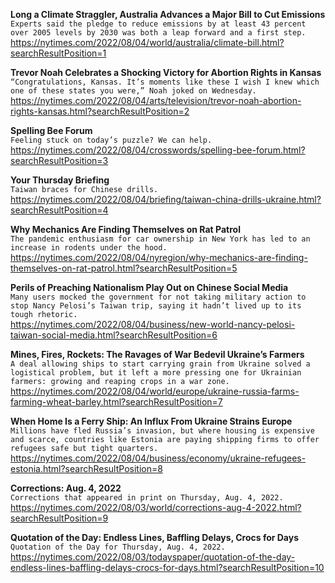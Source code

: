 **Long a Climate Straggler, Australia Advances a Major Bill to Cut Emissions**\
`Experts said the pledge to reduce emissions by at least 43 percent over 2005 levels by 2030 was both a leap forward and a first step.`\
https://nytimes.com/2022/08/04/world/australia/climate-bill.html?searchResultPosition=1

**Trevor Noah Celebrates a Shocking Victory for Abortion Rights in Kansas**\
`“Congratulations, Kansas. It’s moments like these I wish I knew which one of these states you were,” Noah joked on Wednesday.`\
https://nytimes.com/2022/08/04/arts/television/trevor-noah-abortion-rights-kansas.html?searchResultPosition=2

**Spelling Bee Forum**\
`Feeling stuck on today’s puzzle? We can help.`\
https://nytimes.com/2022/08/04/crosswords/spelling-bee-forum.html?searchResultPosition=3

**Your Thursday Briefing**\
`Taiwan braces for Chinese drills.`\
https://nytimes.com/2022/08/04/briefing/taiwan-china-drills-ukraine.html?searchResultPosition=4

**Why Mechanics Are Finding Themselves on Rat Patrol**\
`The pandemic enthusiasm for car ownership in New York has led to an increase in rodents under the hood.`\
https://nytimes.com/2022/08/04/nyregion/why-mechanics-are-finding-themselves-on-rat-patrol.html?searchResultPosition=5

**Perils of Preaching Nationalism Play Out on Chinese Social Media**\
`Many users mocked the government for not taking military action to stop Nancy Pelosi’s Taiwan trip, saying it hadn’t lived up to its tough rhetoric.`\
https://nytimes.com/2022/08/04/business/new-world-nancy-pelosi-taiwan-social-media.html?searchResultPosition=6

**Mines, Fires, Rockets: The Ravages of War Bedevil Ukraine’s Farmers**\
`A deal allowing ships to start carrying grain from Ukraine solved a logistical problem, but it left a more pressing one for Ukrainian farmers: growing and reaping crops in a war zone.`\
https://nytimes.com/2022/08/04/world/europe/ukraine-russia-farms-farming-wheat-barley.html?searchResultPosition=7

**When Home Is a Ferry Ship: An Influx From Ukraine Strains Europe**\
`Millions have fled Russia’s invasion, but where housing is expensive and scarce, countries like Estonia are paying shipping firms to offer refugees safe but tight quarters.`\
https://nytimes.com/2022/08/04/business/economy/ukraine-refugees-estonia.html?searchResultPosition=8

**Corrections: Aug. 4, 2022**\
`Corrections that appeared in print on Thursday, Aug. 4, 2022.`\
https://nytimes.com/2022/08/03/world/corrections-aug-4-2022.html?searchResultPosition=9

**Quotation of the Day: Endless Lines, Baffling Delays, Crocs for Days**\
`Quotation of the Day for Thursday, Aug. 4, 2022.`\
https://nytimes.com/2022/08/03/todayspaper/quotation-of-the-day-endless-lines-baffling-delays-crocs-for-days.html?searchResultPosition=10

